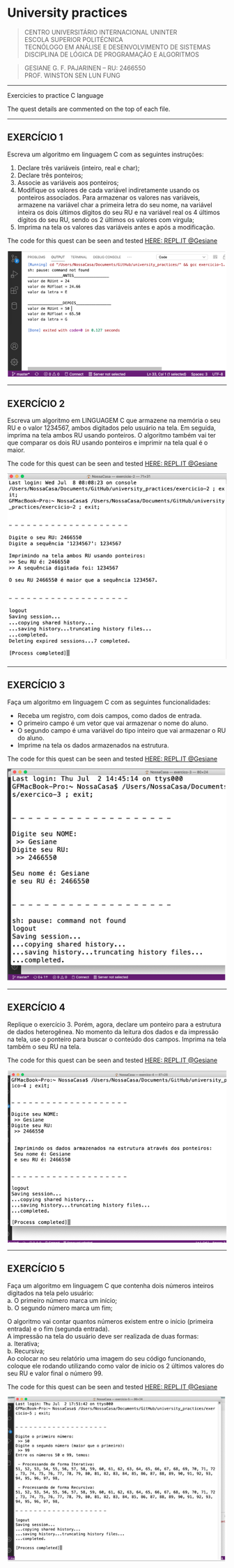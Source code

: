 # University practices

>CENTRO UNIVERSITÁRIO INTERNACIONAL UNINTER   
>ESCOLA SUPERIOR POLITÉCNICA   
>TECNÓLOGO EM ANÁLISE E DESENVOLVIMENTO DE SISTEMAS   
>DISCIPLINA DE LÓGICA DE PROGRAMAÇÃO E ALGORITMOS
  
  >GESIANE G. F. PAJARINEN – RU: 2466550   
  >PROF. WINSTON SEN LUN FUNG 

  ***


Exercicies to practice C language

The quest details are commented on the top of each file.

***
## EXERCÍCIO 1   

Escreva um algoritmo em linguagem C com as seguintes instruções:
1. Declare três variáveis (inteiro, real e char);
2. Declare três ponteiros;
3. Associe as variáveis aos ponteiros;
4. Modifique os valores de cada variável indiretamente  usando os ponteiros associados. 
   Para armazenar os valores nas variáveis, armazene na variável char a primeira letra do seu nome, na variável inteira os dois últimos dígitos do seu RU e na variável real os 4 últimos dígitos do seu RU, sendo os 2 últimos os valores com virgula;
5. Imprima na tela os valores das variáveis antes e após a modificação.

The code for this quest can be seen and tested [HERE: REPL.IT @Gesiane](https://repl.it/@Gesiane/exer-1#main.c)   

![Code running](https://github.com/GePajarinen/C-Language-practices/blob/master/Trabalho%20n2/images/EXER1.png?raw=true)


***
## EXERCÍCIO 2   

Escreva um algoritmo em LINGUAGEM C que armazene na memória o seu RU e o
valor 1234567, ambos digitados pelo usuário na tela.
Em seguida, imprima na tela ambos RU usando ponteiros. 
O algoritmo também vai ter que comparar os dois RU usando ponteiros e imprimir na tela qual é o maior.

The code for this quest can be seen and tested [HERE: REPL.IT @Gesiane](https://repl.it/@Gesiane/exer-2#main.c)   

![Code running](https://github.com/GePajarinen/C-Language-practices/blob/master/Trabalho%20n2/images/EXER2.png?raw=true)   

***
## EXERCÍCIO 3   

Faça um algoritmo em linguagem C com as seguintes funcionalidades:
- Receba um registro, com dois campos, como dados de entrada.
- O primeiro campo é um vetor que vai armazenar o nome do aluno.
- O segundo campo é uma variável do tipo inteiro que vai armazenar o RU do aluno.
- Imprime na tela os dados armazenados na estrutura.

The code for this quest can be seen and tested [HERE: REPL.IT @Gesiane](https://repl.it/@Gesiane/exer-3#main.c)   

![Code running](https://github.com/GePajarinen/C-Language-practices/blob/master/Trabalho%20n2/images/EXER3.png?raw=true)  

***
## EXERCÍCIO 4   

Replique o exercício 3. Porém, agora, declare um ponteiro para a estrutura de dados heterogênea. 
No momento da leitura dos dados e da impressão na tela, use o ponteiro para buscar o conteúdo dos campos. 
Imprima na tela também o seu RU na tela.

The code for this quest can be seen and tested [HERE: REPL.IT @Gesiane](https://repl.it/@Gesiane/exer-4#main.c)   

![Code running](https://github.com/GePajarinen/C-Language-practices/blob/master/Trabalho%20n2/images/EXER4.png?raw=true)   

***
## EXERCÍCIO 5    

Faça um algoritmo em linguagem C que contenha dois números inteiros digitados na tela pelo usuário:   
a. O primeiro número marca um início;   
b. O segundo número marca um fim;   

O algoritmo vai contar quantos números existem entre o início (primeira entrada) e o fim (segunda entrada).    
A impressão na tela do usuário deve ser realizada de duas formas:   
a. Iterativa;   
b. Recursiva;   
Ao colocar no seu relatório uma imagem do seu código funcionando, coloque ele rodando utilizando como valor de inicio os 2 últimos valores do seu RU e valor final o número 99.

The code for this quest can be seen and tested [HERE: REPL.IT @Gesiane](https://repl.it/@Gesiane/exer-5)   

![Code running](https://github.com/GePajarinen/C-Language-practices/blob/master/Trabalho%20n2/images/EXER5.png?raw=true)


